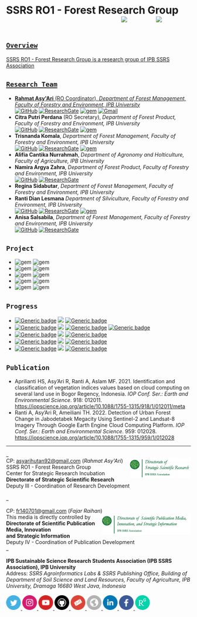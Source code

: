 # SSRS RO1 - Forest Research Group <a href="https://ssrs.ipb.ac.id/ro-1-forest/"><img src="https://github.com/ipbssrs/RO1-Forest/blob/9de66f8d96760f1dd315df2b7af0062259c60ccc/ADMIN/RO1-forest.png" align="right" width="95" /><a href="https://ssrs.ipb.ac.id/"><img src="https://github.com/ipbssrs/RO1-Forest/blob/9de66f8d96760f1dd315df2b7af0062259c60ccc/ADMIN/Logo2_kecil.png" align="right" width="95" />
<br /> 

##  `Overview`
SSRS RO1 - Forest Research Group is a research group of IPB SSRS Association 
  
  
##  `Research Team`
  - **Rahmat Asy'Ari** (RO Coordinator), _Department of Forest Management, Faculty of Forestry and Environment, IPB University_
    <br /> [![GitHub](https://img.shields.io/badge/GitHub-arihutan-darkgrey?style=flat&logo=github&logoColor=white)](https://github.com/arihutan/)  [![ResearchGate](https://img.shields.io/badge/ResearchGate-00CCBB?style=flat&logo=ResearchGate&logoColor=white)](https://www.researchgate.net/profile/Rahmat-Asyari)  [![gem](https://img.shields.io/badge/LinkedIn-0077B5?style=flat&logo=linkedin&logoColor=white)](https://www.linkedin.com/in/rahmat-asy-ari-21b59a1bb/) [![Gmail](https://img.shields.io/badge/Gmail-D14836?style=flat&logo=gmail&logoColor=white)](asyarihutan92@gmail.com)
  - **Citra Putri Perdana** (RO Secretary), _Department of Forest Product, Faculty of Forestry and Environment, IPB University_ 
   <br /> [![GitHub](https://img.shields.io/badge/GitHub-citraputriperdana-darkgrey?style=flat&logo=github&logoColor=white)](https://github.com/citraputriperdana)  [![ResearchGate](https://img.shields.io/badge/ResearchGate-00CCBB?style=flat&logo=ResearchGate&logoColor=white)](https://www.researchgate.net/profile/Citra-Putri-Perdana)  [![gem](https://img.shields.io/badge/LinkedIn-0077B5?style=flat&logo=linkedin&logoColor=white)](https://www.linkedin.com/in/citra-putri-perdana-4b1488248/)
  - **Trisnanda Komala**, _Department of Forest Management, Faculty of Forestry and Environment, IPB University_
   <br /> [![GitHub](https://img.shields.io/badge/GitHub-trisnanda26k-darkgrey?style=flat&logo=github&logoColor=white)](https://github.com/trisnanda26k)  [![ResearchGate](https://img.shields.io/badge/ResearchGate-00CCBB?style=flat&logo=ResearchGate&logoColor=white)](https://www.researchgate.net/profile/Trisnanda-Komala)  [![gem](https://img.shields.io/badge/LinkedIn-0077B5?style=flat&logo=linkedin&logoColor=white)](https://www.linkedin.com/in/trisnanda-komala-087447226/)
  - **Alifia Cantika Nurrahmah**, _Department of Agronomy and Holticulture, Faculty of Agriculture, IPB University_
  - **Namira Argya Zahra**, _Department of Forest Product, Faculty of Forestry and Environment, IPB University_
   <br /> [![GitHub](https://img.shields.io/badge/GitHub-NamiraArgya-darkgrey?style=flat&logo=github&logoColor=white)](https://github.com/NamiraArgya)  [![ResearchGate](https://img.shields.io/badge/ResearchGate-00CCBB?style=flat&logo=ResearchGate&logoColor=white)](https://www.researchgate.net/profile/Namira-Argya-Zahra)  
  - **Regina Sidabutar**, _Department of Forest Management, Faculty of Forestry and Environment, IPB University_
  - **Ranti Dian Lesmana** _Department of Silviculture, Faculty of Forestry and Environment, IPB University_
    <br /> [![GitHub](https://img.shields.io/badge/GitHub-rantidianl-darkgrey?style=flat&logo=github&logoColor=white)](https://github.com/rantidianl/)  [![ResearchGate](https://img.shields.io/badge/ResearchGate-00CCBB?style=flat&logo=ResearchGate&logoColor=white)](https://www.researchgate.net/profile/Ranti-Dian-Lesmana)  [![gem](https://img.shields.io/badge/LinkedIn-0077B5?style=flat&logo=linkedin&logoColor=white)](https://www.linkedin.com/in/ranti-dian-lesmana-b315401b7/)
  - **Anisa Salsabila**, _Department of Forest Management, Faculty of Forestry and Environment, IPB University_ 
   <br /> [![GitHub](https://img.shields.io/badge/GitHub-AnisaSalsabila42-darkgrey?style=flat&logo=github&logoColor=white)](https://github.com/AnisaSalsabila42)  [![ResearchGate](https://img.shields.io/badge/ResearchGate-00CCBB?style=flat&logo=ResearchGate&logoColor=white)](https://www.researchgate.net/profile/Anisa-Salsabila)  
  
##  `Project`
* ![gem](https://img.shields.io/badge/PROJECT_1-Vegetation_Mapping_Project-blue) ![gem](https://img.shields.io/badge/PUBLICATION-P1-blue)
* ![gem](https://img.shields.io/badge/PROJECT_2-Indonesia_Urban_Forest_Monitoring_Project-purple) ![gem](https://img.shields.io/badge/PUBLICATION-P2/P3-purple)
* ![gem](https://img.shields.io/badge/PROJECT_3-Indonesia_Deforestration_Monitoring_Project-yellow) ![gem](https://img.shields.io/badge/PUBLICATION-P4-yellow)
* ![gem](https://img.shields.io/badge/PROJECT_4-Java_Forest_Monitoring_Project-darkgreen) ![gem](https://img.shields.io/badge/PUBLICATION-P5-darkgreen)
* ![gem](https://img.shields.io/badge/PROJECT_5-National_Park_on_Indonesia_Project-coral) ![gem](https://img.shields.io/badge/PUBLICATION-P6-coral)
 
##  `Progress`
* [![Generic badge](https://img.shields.io/badge/PROJECT_1-FINISH-<COLOR>.svg)](https://shields.io/) ![](https://geps.dev/progress/100?dangerColor=800000&warningColor=ff9900&successColor=006600)  [![Generic badge](https://progress-bar.dev/100?title=P1&color=grey)](https://shields.io/) 
* [![Generic badge](https://img.shields.io/badge/PROJECT_2-ON_PROGRES-<COLOR>.svg)](https://shields.io/) ![](https://geps.dev/progress/90?dangerColor=800000&warningColor=ff9900&successColor=006600)  [![Generic badge](https://progress-bar.dev/100?title=P2&color=grey)](https://shields.io/)   [![Generic badge](https://progress-bar.dev/100?title=P3&color=grey)](https://shields.io/)  
* [![Generic badge](https://img.shields.io/badge/PROJECT_3-ON_PROGRES-<COLOR>.svg)](https://shields.io/) ![](https://geps.dev/progress/70?dangerColor=800000&warningColor=ff9900&successColor=006600)  [![Generic badge](https://progress-bar.dev/78?title=P4&color=grey)](https://shields.io/) 
* [![Generic badge](https://img.shields.io/badge/PROJECT_4-ON_PROGRES-<COLOR>.svg)](https://shields.io/) ![](https://geps.dev/progress/20?dangerColor=800000&warningColor=ff9900&successColor=006600)  [![Generic badge](https://progress-bar.dev/5?title=P5&color=grey)](https://shields.io/) 
* [![Generic badge](https://img.shields.io/badge/PROJECT_5-PRELIMINARY_STUDY-<COLOR>.svg)](https://shields.io/) ![](https://geps.dev/progress/10?dangerColor=800000&warningColor=ff9900&successColor=006600)   [![Generic badge](https://progress-bar.dev/2?title=P6&color=grey)](https://shields.io/) 

 
##  `Publication`
* Aprilianti HS, Asy’Ari R, Ranti A, Aslam MF. 2021. Identification and classification of vegetation indices values based on cloud computing on several land use in Bogor Regency, Indonesia. _IOP Conf. Ser.: Earth and Environmental Science_.  918: 012011. https://iopscience.iop.org/article/10.1088/1755-1315/918/1/012011/meta
* Ranti A, Asy’Ari R, Ameiliani TH. 2022. Detection of Urban Forest Change in Jabodetabek Megacity Using Sentinel-2 and Landsat-8 Imagery Through Google Earth Engine Cloud Computing Platform. _IOP Conf. Ser.: Earth and Environmental Science_. 959: 012028. https://iopscience.iop.org/article/10.1088/1755-1315/959/1/012028 

________________________________________________________________________________________________________________________________________________________


_
<br/> CP: asyarihutan92@gmail.com (*Rahmat Asy'Ari*)<img src="https://github.com/ipbssrs/ipbssrs/blob/e06c45804cf17ab573e55ff856c4c3b8bcf81b8e/logo-ssrs/Dir_Riset.png" align="right" width="33%" />
<br/> SSRS RO1 - Forest Research Group
  <br/> Center for Strategic Research Incubation
  <br/> **Directorate of Strategic Scientific Research**
  <br/> Deputy III - Coordination of Research Development 
<br/> 
<br/>
_
<br/>
<br/> CP: fr140701@gmail.com (*Fajar Raihan*)<img src="https://github.com/ipbssrs/ipbssrs/blob/e06c45804cf17ab573e55ff856c4c3b8bcf81b8e/logo-ssrs/Dir_Medpub.png" align="right" width="48%" />
<br/> This media is directly controlled by
  <br/> **Directorate of Scientific Publication Media, Innovation**
  <br/> **and Strategic Information**
  <br/> Deputy IV - Coordination of Publication Development
<br/> 
_
<br/>
<br/> **IPB Sustainable Science Research Students Association (IPB SSRS Association), IPB University**
<br/> Address: *SSRS Agroinformatics Labs & SSRS Publishing Office, Building of Department of Soil Science and Land Resources, Faculty of Agriculture, IPB University, Dramaga 16680 West Java, Indonesia*
<br /> 
<br /> <a href="https://twitter.com/ipbssrs_assoc">
  <img src="https://github.com/ipbssrs/ipbssrs/blob/9d7075b4b916601af7be6b1a809b79ca3ae9e6c5/logo-media/twitter.png" alt="Twitter" title="Twitter" width="40" height="40" /><a href="https://www.instagram.com/ipbssrs.assoc/">
  <img src="https://github.com/ipbssrs/ipbssrs/blob/9d7075b4b916601af7be6b1a809b79ca3ae9e6c5/logo-media/instagram.png" alt="instagram" title="instagram" width="40" height="40" /><a href="https://www.youtube.com/@ipbssrsassociation254">
  <img src="https://github.com/ipbssrs/ipbssrs/blob/9d7075b4b916601af7be6b1a809b79ca3ae9e6c5/logo-media/youtube.png" alt="youtube" title="youtube" width="40" height="40" /><a href="https://github.com/ipbssrs">
  <img src="https://github.com/ipbssrs/ipbssrs/blob/9d7075b4b916601af7be6b1a809b79ca3ae9e6c5/logo-media/github.png" alt="github" title="github" width="40" height="40" /><a href="ssrs@apps.ipb.ac.id">
  <img src="https://github.com/ipbssrs/ipbssrs/blob/9d7075b4b916601af7be6b1a809b79ca3ae9e6c5/logo-media/mail.png" alt="mail" title="mail" width="40" height="40" /><a href="https://ssrs.ipb.ac.id/">
  <img src="https://github.com/ipbssrs/ipbssrs/blob/9d7075b4b916601af7be6b1a809b79ca3ae9e6c5/logo-media/www.png" alt="website" title="website" width="40" height="40" /><a href="https://www.linkedin.com/company/ipb-sustainable-science-research-students-association/">
  <img src="https://github.com/ipbssrs/ipbssrs/blob/9d7075b4b916601af7be6b1a809b79ca3ae9e6c5/logo-media/linkedin.png" alt="Linkedin" title="Linkedin" width="40" height="40" /><a href="https://www.facebook.com/people/IPB-SSRS-Association/100082564195815/">
  <img src="https://github.com/ipbssrs/ipbssrs/blob/9d7075b4b916601af7be6b1a809b79ca3ae9e6c5/logo-media/facebook.png" alt="facebook" title="facebook" width="40" height="40" /><a href="https://www.researchgate.net/lab/IPB-SSRS-Association-Ipb-Ssrs-Association-2">
  <img src="https://github.com/ipbssrs/ipbssrs/blob/72c1d782bba8589d5429e8cb2426dccf50f11b6e/logo-media/1200px-ResearchGate_icon_SVG.svg.png" alt="ResearchGate" title="ResearchGate" width="40" height="40" />
  
  
  



